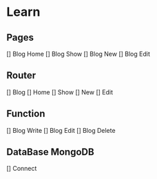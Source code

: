 # Learn

## Pages

[] Blog Home
[] Blog Show
[] Blog New
[] Blog Edit

## Router

[] Blog
[] Home
[] Show
[] New
[] Edit

## Function

[] Blog Write
[] Blog Edit
[] Blog Delete

## DataBase MongoDB

[] Connect

